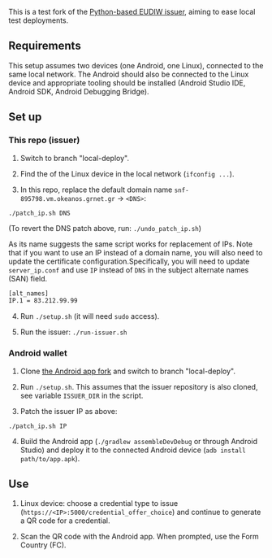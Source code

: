 This is a test fork of the [Python-based EUDIW
issuer](https://github.com/eu-digital-identity-wallet/eudi-srv-web-issuing-eudiw-py/),
aiming to ease local test deployments.

## Requirements

This setup assumes two devices (one Android, one Linux), connected to
the same local network. The Android should also be connected to the
Linux device and appropriate tooling should be installed (Android
Studio IDE, Android SDK, Android Debugging Bridge).

## Set up

### This repo (issuer)

1. Switch to branch "local-deploy".

2. Find the <IP> of the Linux device in the local network (`ifconfig ...`).

3. In this repo, replace the default domain name `snf-895798.vm.okeanos.grnet.gr` -> `<DNS>`:
```
./patch_ip.sh DNS
```
(To revert the DNS patch above, run: `./undo_patch_ip.sh`)

As its name suggests the same script works for replacement of IPs.
Note that if you want to use an IP instead of a domain name, you will also need to update the certificate configuration.Specifically, you will need to update `server_ip.conf` and use `IP` instead of `DNS` in the subject alternate names (SAN) field.

```bash
[alt_names]
IP.1 = 83.212.99.99
```

4. Run `./setup.sh` (it will need `sudo` access).

5. Run the issuer: `./run-issuer.sh`

### Android wallet

1. Clone [the Android app fork](https://github.com/gfour/eudi-app-android-wallet-ui)
   and switch to branch "local-deploy".

2. Run `./setup.sh`. This assumes that the issuer repository is also
   cloned, see variable `ISSUER_DIR` in the script.

3. Patch the issuer IP as above:
```
./patch_ip.sh IP
```

4. Build the Android app (`./gradlew assembleDevDebug` or through Android Studio) and deploy
   it to the connected Android device (`adb install path/to/app.apk`).

## Use

1. Linux device: choose a credential type to issue (`https://<IP>:5000/credential_offer_choice`)
   and continue to generate a QR code for a credential.

2. Scan the QR code with the Android app. When prompted, use the Form Country (FC).

